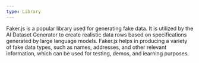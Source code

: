 ```yaml
---
type: Library
---
```


Faker.js is a popular library used for generating fake data. It is utilized by the AI Dataset Generator to create realistic data rows based on specifications generated by large language models. Faker.js helps in producing a variety of fake data types, such as names, addresses, and other relevant information, which can be used for testing, demos, and learning purposes.